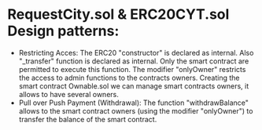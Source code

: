 # RequestCity.sol & ERC20CYT.sol Design patterns:

  * Restricting Acces: The ERC20 "constructor" is declared as internal. Also "_transfer" function is declared as internal. Only the smart contract are permitted to execute this function. The modifier "onlyOwner" restricts the access to admin functions to the contracts owners. Creating the smart contract Ownable.sol we can manage smart contracts owners, it allows to have several owners. 
  * Pull over Push Payment (Withdrawal): The function "withdrawBalance" allows to the smart contract owners (using the modifier "onlyOwner") to transfer the balance of the smart contract. 


